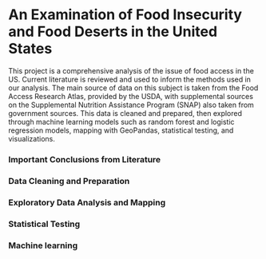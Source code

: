 # An Examination of Food Insecurity and Food Deserts in the United States
This project is a comprehensive analysis of the issue of food access in the US. Current literature is reviewed and used to inform the methods used in our analysis. The main source of data on this subject is taken from the Food Access Research Atlas, provided by the USDA, with supplemental sources on the Supplemental Nutrition Assistance Program (SNAP) also taken from government sources. This data is cleaned and prepared, then explored through machine learning models such as random forest and logistic regression models, mapping with GeoPandas, statistical testing, and visualizations. 

### Important Conclusions from Literature
### Data Cleaning and Preparation
### Exploratory Data Analysis and Mapping
### Statistical Testing
### Machine learning
